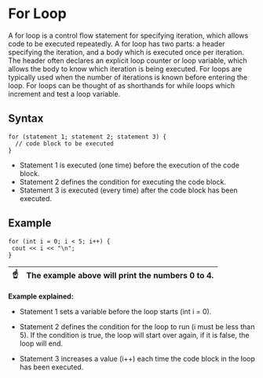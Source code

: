 # For Loop

A for loop is a control flow statement for specifying iteration, which allows code to be executed repeatedly. A for loop has two parts: a header specifying the iteration, and a body which is executed once per iteration. The header often declares an explicit loop counter or loop variable, which allows the body to know which iteration is being executed. For loops are typically used when the number of iterations is known before entering the loop. For loops can be thought of as shorthands for while loops which increment and test a loop variable.

## Syntax

```
for (statement 1; statement 2; statement 3) {
  // code block to be executed
}
```

- Statement 1 is executed (one time) before the execution of the code block.
- Statement 2 defines the condition for executing the code block.
- Statement 3 is executed (every time) after the code block has been executed.

## Example

```
for (int i = 0; i < 5; i++) {
 cout << i << "\n";
}
```

| :point_up: | The example above will print the numbers 0 to 4. |
| ---------- | :----------------------------------------------- |

**Example explained:**

- Statement 1 sets a variable before the loop starts (int i = 0).

- Statement 2 defines the condition for the loop to run (i must be less than 5). If the condition is true, the loop will start over again, if it is false, the loop will end.

- Statement 3 increases a value (i++) each time the code block in the loop has been executed.
